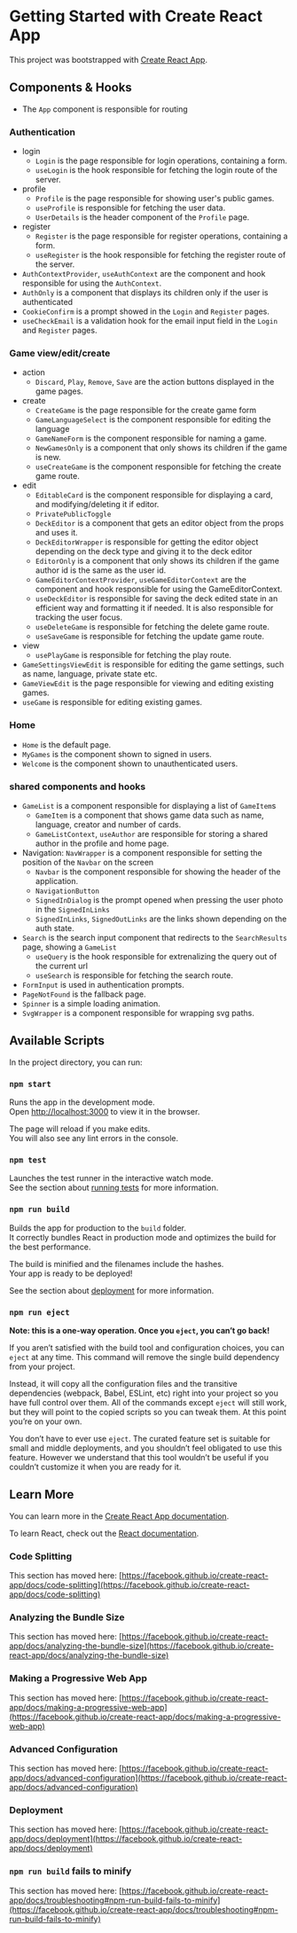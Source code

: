# Getting Started with Create React App

This project was bootstrapped with [Create React App](https://github.com/facebook/create-react-app).

## Components & Hooks

- The `App` component is responsible for routing

### Authentication

- login
  - `Login` is the page responsible for login operations, containing a form.
  - `useLogin` is the hook responsible for fetching the login route of the server.
- profile
  - `Profile` is the page responsible for showing user's public games.
  - `useProfile` is responsible for fetching the user data.
  - `UserDetails` is the header component of the `Profile` page.
- register
  - `Register` is the page responsible for register operations, containing a form.
  - `useRegister` is the hook responsible for fetching the register route of the server.
- `AuthContextProvider`, `useAuthContext` are the component and hook responsible for using the `AuthContext`.
- `AuthOnly` is a component that displays its children only if the user is authenticated
- `CookieConfirm` is a prompt showed in the `Login` and `Register` pages.
- `useCheckEmail` is a validation hook for the email input field in the `Login` and `Register` pages.

### Game view/edit/create

- action
  - `Discard`, `Play`, `Remove`, `Save` are the action buttons displayed in the game pages.
- create
  - `CreateGame` is the page responsible for the create game form
  - `GameLanguageSelect` is the component responsible for editing the language
  - `GameNameForm` is the component responsible for naming a game.
  - `NewGamesOnly` is a component that only shows its children if the game is new.
  - `useCreateGame` is the component responsible for fetching the create game route.
- edit
  - `EditableCard` is the component responsible for displaying a card, and modifying/deleting it if editor.
  - `PrivatePublicToggle`
  - `DeckEditor` is a component that gets an editor object from the props and uses it.
  - `DeckEditorWrapper` is responsible for getting the editor object depending on the deck type and giving it to the deck editor
  - `EditorOnly` is a component that only shows its children if the game author id is the same as the user id.
  - `GameEditorContextProvider`, `useGameEditorContext` are the component and hook responsible for using the GameEditorContext.
  - `useDeckEditor` is responsible for saving the deck edited state in an efficient way and formatting it if needed. It is also responsible for tracking the user focus.
  - `useDeleteGame` is responsible for fetching the delete game route.
  - `useSaveGame` is responsible for fetching the update game route.
- view
  - `usePlayGame` is responsible for fetching the play route.
- `GameSettingsViewEdit` is responsible for editing the game settings, such as name, language, private state etc.
- `GameViewEdit` is the page responsible for viewing and editing existing games.
- `useGame` is responsible for editing existing games.

### Home

- `Home` is the default page.
- `MyGames` is the component shown to signed in users.
- `Welcome` is the component shown to unauthenticated users.

### shared components and hooks

- `GameList` is a component responsible for displaying a list of `GameItem`s
  - `GameItem` is a component that shows game data such as name, language, creator and number of cards.
  - `GameListContext`, `useAuthor` are responsible for storing a shared author in the profile and home page.
- Navigation: `NavWrapper` is a component responsible for setting the position of the `Navbar` on the screen
  - `Navbar` is the component responsible for showing the header of the application.
  - `NavigationButton`
  - `SignedInDialog` is the prompt opened when pressing the user photo in the `SignedInLinks`
  - `SignedInLinks`, `SignedOutLinks` are the links shown depending on the auth state.
- `Search` is the search input component that redirects to the `SearchResults` page, showing a `GameList`
  - `useQuery` is the hook responsible for extrenalizing the query out of the current url
  - `useSearch` is responsible for fetching the search route.
- `FormInput` is used in authentication prompts.
- `PageNotFound` is the fallback page.
- `Spinner` is a simple loading animation.
- `SvgWrapper` is a component responsible for wrapping svg paths.

## Available Scripts

In the project directory, you can run:

### `npm start`

Runs the app in the development mode.\
Open [http://localhost:3000](http://localhost:3000) to view it in the browser.

The page will reload if you make edits.\
You will also see any lint errors in the console.

### `npm test`

Launches the test runner in the interactive watch mode.\
See the section about [running tests](https://facebook.github.io/create-react-app/docs/running-tests) for more information.

### `npm run build`

Builds the app for production to the `build` folder.\
It correctly bundles React in production mode and optimizes the build for the best performance.

The build is minified and the filenames include the hashes.\
Your app is ready to be deployed!

See the section about [deployment](https://facebook.github.io/create-react-app/docs/deployment) for more information.

### `npm run eject`

**Note: this is a one-way operation. Once you `eject`, you can’t go back!**

If you aren’t satisfied with the build tool and configuration choices, you can `eject` at any time. This command will remove the single build dependency from your project.

Instead, it will copy all the configuration files and the transitive dependencies (webpack, Babel, ESLint, etc) right into your project so you have full control over them. All of the commands except `eject` will still work, but they will point to the copied scripts so you can tweak them. At this point you’re on your own.

You don’t have to ever use `eject`. The curated feature set is suitable for small and middle deployments, and you shouldn’t feel obligated to use this feature. However we understand that this tool wouldn’t be useful if you couldn’t customize it when you are ready for it.

## Learn More

You can learn more in the [Create React App documentation](https://facebook.github.io/create-react-app/docs/getting-started).

To learn React, check out the [React documentation](https://reactjs.org/).

### Code Splitting

This section has moved here: [https://facebook.github.io/create-react-app/docs/code-splitting](https://facebook.github.io/create-react-app/docs/code-splitting)

### Analyzing the Bundle Size

This section has moved here: [https://facebook.github.io/create-react-app/docs/analyzing-the-bundle-size](https://facebook.github.io/create-react-app/docs/analyzing-the-bundle-size)

### Making a Progressive Web App

This section has moved here: [https://facebook.github.io/create-react-app/docs/making-a-progressive-web-app](https://facebook.github.io/create-react-app/docs/making-a-progressive-web-app)

### Advanced Configuration

This section has moved here: [https://facebook.github.io/create-react-app/docs/advanced-configuration](https://facebook.github.io/create-react-app/docs/advanced-configuration)

### Deployment

This section has moved here: [https://facebook.github.io/create-react-app/docs/deployment](https://facebook.github.io/create-react-app/docs/deployment)

### `npm run build` fails to minify

This section has moved here: [https://facebook.github.io/create-react-app/docs/troubleshooting#npm-run-build-fails-to-minify](https://facebook.github.io/create-react-app/docs/troubleshooting#npm-run-build-fails-to-minify)
